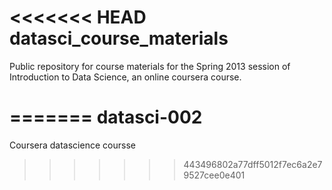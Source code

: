 <<<<<<< HEAD
datasci_course_materials
========================

Public repository for course materials for the Spring 2013 session of Introduction to Data Science, an online coursera course.

=======
datasci-002
===========

Coursera datascience coursse
>>>>>>> 443496802a77dff5012f7ec6a2e79527cee0e401
